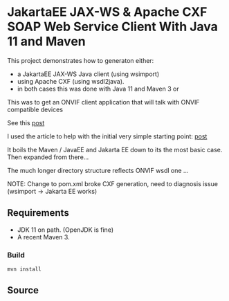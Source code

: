# JakartaEE JAX-WS & Apache CXF SOAP Web Service Client With Java 11 and Maven 

This project demonstrates how to generaton either:
 - a JakartaEE JAX-WS Java client (using wsimport)
 - using Apache CXF (using wsdl2java). 
 - in both cases this was done with Java 11 and Maven 3 or

This was to get an ONVIF client application that will talk with ONVIF compatible devices

See this [post](https://tips.graphica.com.au/onvif-ws-client-consumption/)

I used the article to help with the initial very simple starting point: [post](https://sorenpoulsen.com/jax-ws-soap-web-service-client-for-java-11-with-maven)

It boils the Maven / JavaEE and Jakarta EE down to its the most basic case. Then expanded from there...

The much longer directory structure reflects ONVIF wsdl one ...

NOTE: Change to pom.xml broke CXF generation, need to diagnosis issue (wsimport -> Jakarta EE works)

## Requirements

* JDK 11 on path. (OpenJDK is fine)
* A recent Maven 3.

### Build

`mvn install`

## Source

